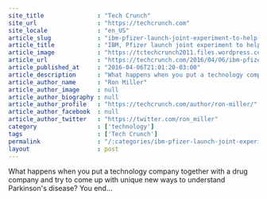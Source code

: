 ```yaml
---
site_title               : "Tech Crunch"
site_url                 : "https://techcrunch.com"
site_locale              : "en_US"
article_slug             : "ibm-pfizer-launch-joint-experiment-to-help-measure-parkinsons-symptoms-using-iot-and-analytics"
article_title            : "IBM, Pfizer launch joint experiment to help measure Parkinson’s symptoms using IoT and analytics"
article_image            : "https://tctechcrunch2011.files.wordpress.com/2016/04/shutterstock_229923013.jpg?w=764&h=400&crop=1"
article_url              : "https://techcrunch.com/2016/04/06/ibm-pfizer-launch-joint-experiment-putting-iot-and-analytics-to-bear-on-parkinsons-disease/"
article_published_at     : "2016-04-06T21:01:20-03:00"
article_description      : "What happens when you put a technology company together with a drug company and try to come up with unique new ways to understand Parkinson's disease? You end..."
article_author_name      : "Ron Miller"
article_author_image     : null
article_author_biography : null
article_author_profile   : "https://techcrunch.com/author/ron-miller/"
article_author_facebook  : null
article_author_twitter   : "https://twitter.com/ron_miller"
category                 : ['technology']
tags                     : ['Tech Crunch']
permalink                : "/:categories/ibm-pfizer-launch-joint-experiment-to-help-measure-parkinsons-symptoms-using-iot-and-analytics/"
layout                   : post
---
```


What happens when you put a technology company together with a drug company and try to come up with unique new ways to understand Parkinson's disease? You end...
